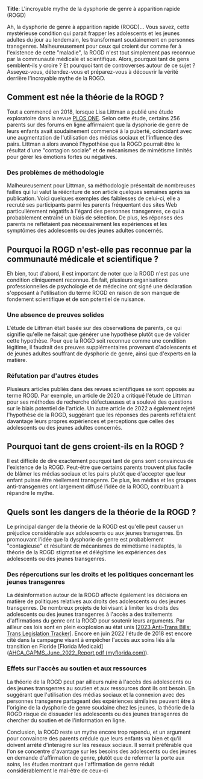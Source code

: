 
**Title**: L'incroyable mythe de la dysphorie de genre à apparition rapide (ROGD)

Ah, la dysphorie de genre à apparition rapide (ROGD)… Vous savez, cette mystérieuse condition qui parait frapper les adolescents et les jeunes adultes du jour au lendemain, les transformant soudainement en personnes transgenres. Malheureusement pour ceux qui croient dur comme fer à l'existence de cette "maladie", la ROGD n'est tout simplement pas reconnue par la communauté médicale et scientifique. Alors, pourquoi tant de gens semblent-ils y croire ? Et pourquoi tant de controverses autour de ce sujet ? Asseyez-vous, détendez-vous et préparez-vous à découvrir la vérité derrière l'incroyable mythe de la ROGD.

## Comment est née la théorie de la ROGD ?

Tout a commencé en 2018, lorsque Lisa Littman a publié une étude exploratoire dans la revue [PLOS ONE](https://journals.plos.org/plosone/article?id=10.1371/journal.pone.0202330). Selon cette étude, certains 256 parents sur des forums en ligne affirmaient que la dysphorie de genre de leurs enfants avait soudainement commencé à la puberté, coïncidant avec une augmentation de l'utilisation des médias sociaux et l'influence des pairs. Littman a alors avancé l'hypothèse que la ROGD pourrait être le résultat d'une "contagion sociale" et de mécanismes de mimétisme limités pour gérer les émotions fortes ou négatives.

### Des problèmes de méthodologie

Malheureusement pour Littman, sa méthodologie présentait de nombreuses failles qui lui valut la réécriture de son article quelques semaines après sa publication. Voici quelques exemples des faiblesses de celui-ci, elle a recruté ses participants parmi les parents fréquentant des sites Web particulièrement négatifs à l'égard des personnes transgenres, ce qui a probablement entraîné un biais de sélection. De plus, les réponses des parents ne reflétaient pas nécessairement les expériences et les symptômes des adolescents ou des jeunes adultes concernés.

## Pourquoi la ROGD n'est-elle pas reconnue par la communauté médicale et scientifique ?

Eh bien, tout d'abord, il est important de noter que la ROGD n'est pas une condition cliniquement reconnue. En fait, plusieurs organisations professionnelles de psychologie et de médecine ont signé une déclaration s'opposant à l'utilisation du terme ROGD en raison de son manque de fondement scientifique et de son potentiel de nuisance.

### Une absence de preuves solides

L'étude de Littman était basée sur des observations de parents, ce qui signifie qu'elle ne faisait que générer une hypothèse plutôt que de valider cette hypothèse. Pour que la ROGD soit reconnue comme une condition légitime, il faudrait des preuves supplémentaires provenant d'adolescents et de jeunes adultes souffrant de dysphorie de genre, ainsi que d'experts en la matière.

### Réfutation par d'autres études

Plusieurs articles publiés dans des revues scientifiques se sont opposés au terme ROGD. Par exemple, un article de 2020 a critiqué l'étude de Littman pour ses méthodes de recherche défectueuses et a soulevé des questions sur le biais potentiel de l'article. Un autre article de 2022 a également rejeté l'hypothèse de la ROGD, suggérant que les réponses des parents reflétaient davantage leurs propres expériences et perceptions que celles des adolescents ou des jeunes adultes concernés.

## Pourquoi tant de gens croient-ils en la ROGD ?

Il est difficile de dire exactement pourquoi tant de gens sont convaincus de l'existence de la ROGD. Peut-être que certains parents trouvent plus facile de blâmer les médias sociaux et les pairs plutôt que d'accepter que leur enfant puisse être réellement transgenre. De plus, les médias et les groupes anti-transgenres ont largement diffusé l'idée de la ROGD, contribuant à répandre le mythe.

## Quels sont les dangers de la théorie de la ROGD ?

Le principal danger de la théorie de la ROGD est qu'elle peut causer un préjudice considérable aux adolescents ou aux jeunes transgenres. En promouvant l'idée que la dysphorie de genre est probablement "contagieuse" et résultant de mécanismes de mimétisme inadaptés, la théorie de la ROGD stigmatise et délégitime les expériences des adolescents ou des jeunes transgenres.

### Des répercutions sur les droits et les politiques concernant les jeunes transgenres

La désinformation autour de la ROGD affecte également les décisions en matière de politiques relatives aux droits des adolescents ou des jeunes transgenres. De nombreux projets de loi visant à limiter les droits des adolescents ou des jeunes transgenres à l'accès a des traitements d'affirmations du genre ont la ROGD pour soutenir leurs arguments. Par ailleur ces lois sont en plein exxplosion au état unis [[2023 Anti-Trans Bills: Trans Legislation Tracker](https://translegislation.com/)]. Encore en juin 2022 l'étude de 2018 est encore cité dans la campagne visant à empêcher l'accès aux soins liés à la transition en Floride [Florida Medicaid]([AHCA_GAPMS_June_2022_Report.pdf (myflorida.com)](https://ahca.myflorida.com/content/download/4869/file/AHCA_GAPMS_June_2022_Report.pdf)).

### Effets sur l'accès au soutien et aux ressources

La théorie de la ROGD peut par ailleurs nuire à l'accès des adolescents ou des jeunes transgenres au soutien et aux ressources dont ils ont besoin. En suggérant que l'utilisation des médias sociaux et la connexion avec des personnes transgenre partageant des expériences similaires peuvent être à l'origine de la dysphorie de genre soudaine chez les jeunes, la théorie de la ROGD risque de dissuader les adolescents ou des jeunes transgenres de chercher du soutien et de l'information en ligne.

Conclusion, la ROGD reste un mythe encore trop rependu, et un argument pour convaincre des parents crédule que leurs enfants va bien et qu'il doivent arrété d'interagire sur les reseaux sociaux. Il serrait préférable que l'on se concentre d'avantage sur les besoins des adolescents ou des jeunes en demande d'affirmation de genre, plutôt que de refermer la porte aux soins, les études montrant que l'affirmation de genre réduit considérablement le mal-être de ceux-ci
